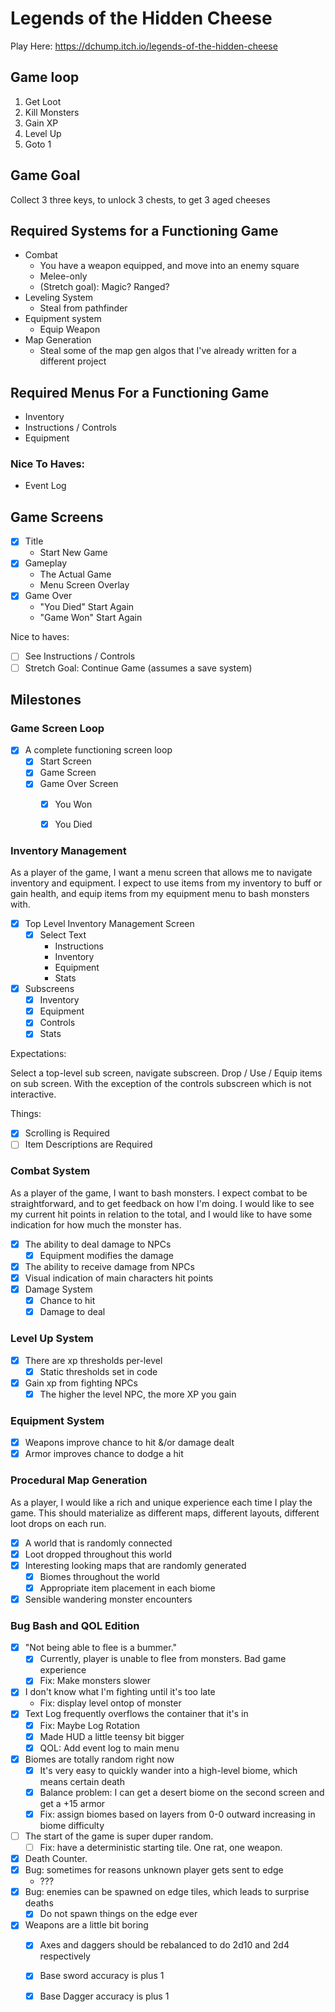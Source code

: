 # Legends of the Hidden Cheese

Play Here: https://dchump.itch.io/legends-of-the-hidden-cheese

## Game loop
1. Get Loot
2. Kill Monsters
3. Gain XP
4. Level Up
5. Goto 1

## Game Goal

Collect 3 three keys, to unlock 3 chests, to get 3 aged cheeses

## Required Systems for a Functioning Game

* Combat
  * You have a weapon equipped, and move into an enemy square
  * Melee-only
  * (Stretch goal): Magic? Ranged?
* Leveling System
  * Steal from pathfinder
* Equipment system
  * Equip Weapon
* Map Generation
  * Steal some of the map gen algos that I've already written for a different project
## Required Menus For a Functioning Game

* Inventory
* Instructions / Controls
* Equipment

### Nice To Haves:

* Event Log

## Game Screens

- [x] Title
  - Start New Game
- [x] Gameplay
    - The Actual Game
    - Menu Screen Overlay
- [x] Game Over
    - "You Died" Start Again
    - "Game Won" Start Again

Nice to haves:

- [ ] See Instructions / Controls
- [ ] Stretch Goal: Continue Game (assumes a save system)

## Milestones

### Game Screen Loop

- [x] A complete functioning screen loop
  - [x] Start Screen
  - [x] Game Screen
  - [x] Game Over Screen
    - [x] You Won
    - [x] You Died


### Inventory Management

As a player of the game, I want a menu screen that allows me to navigate inventory and equipment.
I expect to use items from my inventory to buff or gain health, and equip items from my equipment menu
to bash monsters with.

- [x] Top Level Inventory Management Screen
  - [x] Select Text
    - Instructions
    - Inventory
    - Equipment
    - Stats
- [x] Subscreens
  - [x] Inventory
  - [x] Equipment
  - [x] Controls
  - [x] Stats

Expectations:

Select a top-level sub screen, navigate subscreen. Drop / Use / Equip items on sub screen. With the
exception of the controls subscreen which is not interactive.

Things:
- [x] Scrolling is Required
- [ ] Item Descriptions are Required

### Combat System

As a player of the game, I want to bash monsters. I expect combat to be straightforward, and to get feedback
on how I'm doing. I would like to see my current hit points in relation to the total, and I would
like to have some indication for how much the monster has.

- [x] The ability to deal damage to NPCs
  - [x] Equipment modifies the damage
- [x] The ability to receive damage from NPCs
- [x] Visual indication of main characters hit points
- [x] Damage System
  - [x] Chance to hit
  - [x] Damage to deal

### Level Up System

- [x] There are xp thresholds per-level
  - [x] Static thresholds set in code
- [x] Gain xp from fighting NPCs
  - [x] The higher the level NPC, the more XP you gain

### Equipment System

- [x] Weapons improve chance to hit &/or damage dealt
- [x] Armor improves chance to dodge a hit

### Procedural Map Generation

As a player, I would like a rich and unique experience each time I play the game. This should materialize
as different maps, different layouts, different loot drops on each run.

- [x] A world that is randomly connected
- [x] Loot dropped throughout this world
- [x] Interesting looking maps that are randomly generated
  - [x] Biomes throughout the world
  - [x] Appropriate item placement in each biome
- [x] Sensible wandering monster encounters

### Bug Bash and QOL Edition


- [x] "Not being able to flee is a bummer."
  - [x] Currently, player is unable to flee from monsters. Bad game experience
  - [x] Fix: Make monsters slower
- [x] I don't know what I'm fighting until it's too late
  - Fix: display level ontop of monster
- [x] Text Log frequently overflows the container that it's in
  - [x] Fix: Maybe Log Rotation
  - [x] Made HUD a little teensy bit bigger
  - [x] QOL: Add event log to main menu
- [x] Biomes are totally random right now
  - [x] It's very easy to quickly wander into a high-level biome, which means certain death
  - [x] Balance problem: I can get a desert biome on the second screen and get a +15 armor
  - [x] Fix: assign biomes based on layers from 0-0 outward increasing in biome difficulty
- [ ] The start of the game is super duper random.
  - [ ] Fix: have a deterministic starting tile. One rat, one weapon.
- [x] Death Counter.
- [x] Bug: sometimes for reasons unknown player gets sent to edge
  - ???
- [x] Bug: enemies can be spawned on edge tiles, which leads to surprise deaths
  - [x] Do not spawn things on the edge ever
- [x] Weapons are a little bit boring
  - [x] Axes and daggers should be rebalanced to do 2d10 and 2d4 respectively
  - [x] Base sword accuracy is plus 1 
  - [x] Base Dagger accuracy is plus 1

